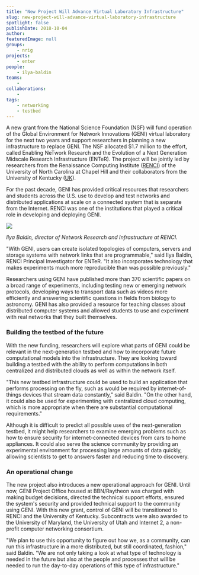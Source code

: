 ```yaml
---
title: "New Project Will Advance Virtual Laboratory Infrastructure"
slug: new-project-will-advance-virtual-laboratory-infrastructure
spotlight: false
publishDate: 2018-10-04
author: 
featuredImage: null
groups:
    - nrig
projects:
    - enter
people:
    - ilya-baldin
teams: 
    - 
collaborations:
    - 
tags:
    - networking
    - testbed
---
```


A new grant from the National Science Foundation (NSF) will fund operation of the Global Environment for Network Innovations (GENI) virtual laboratory for the next two years and support researchers in planning a new infrastructure to replace GENI. The NSF allocated $1.7 million to the effort, called Enabling NeTwork Research and the Evolution of a Next Generation Midscale Research Infrastructure (ENTeR). The project will be jointly led by researchers from the Renaissance Computing Institute ([RENCI](https://www.nsf.gov/awardsearch/showAward?AWD_ID=1836715)) of the University of North Carolina at Chapel Hill and their collaborators from the University of Kentucky ([UK](https://www.nsf.gov/awardsearch/showAward?AWD_ID=1836742)).

For the past decade, GENI has provided critical resources that researchers and students across the U.S. use to develop and test networks and distributed applications at scale on a connected system that is separate from the Internet. RENCI was one of the institutions that played a critical role in developing and deploying GENI.

![](https://renci.org/wp-content/uploads/2018/10/ENTeR-pressrelease_IlyaBaldin.jpg)

_Ilya Baldin, director of Network Research and Infrastructure at RENCI._

"With GENI, users can create isolated topologies of computers, servers and storage systems with network links that are programmable," said Ilya Baldin, RENCI Principal Investigator for ENTeR. "It also incorporates technology that makes experiments much more reproducible than was possible previously."

Researchers using GENI have published more than 370 scientific papers on a broad range of experiments, including testing new or emerging network protocols, developing ways to transport data such as videos more efficiently and answering scientific questions in fields from biology to astronomy. GENI has also provided a resource for teaching classes about distributed computer systems and allowed students to use and experiment with real networks that they built themselves.

### Building the testbed of the future

With the new funding, researchers will explore what parts of GENI could be relevant in the next-generation testbed and how to incorporate future computational models into the infrastructure. They are looking toward building a testbed with the ability to perform computations in both centralized and distributed clouds as well as within the network itself.

"This new testbed infrastructure could be used to build an application that performs processing on the fly, such as would be required by internet-of-things devices that stream data constantly," said Baldin. "On the other hand, it could also be used for experimenting with centralized cloud computing, which is more appropriate when there are substantial computational requirements."

Although it is difficult to predict all possible uses of the next-generation testbed, it might help researchers to examine emerging problems such as how to ensure security for internet-connected devices from cars to home appliances. It could also serve the science community by providing an experimental environment for processing large amounts of data quickly, allowing scientists to get to answers faster and reducing time to discovery.

### An operational change

The new project also introduces a new operational approach for GENI. Until now, GENI Project Office housed at BBN/Raytheon was charged with making budget decisions, directed the technical support efforts, ensured the system's security and provided technical support to the community using GENI. With this new grant, control of GENI will be transitioned to RENCI and the University of Kentucky. Subcontracts were also awarded to the University of Maryland, the University of Utah and Internet 2, a non-profit computer networking consortium.

"We plan to use this opportunity to figure out how we, as a community, can run this infrastructure in a more distributed, but still coordinated, fashion," said Baldin. "We are not only taking a look at what type of technology is needed in the future but also at the people and processes that will be needed to run the day-to-day operations of this type of infrastructure."
